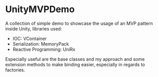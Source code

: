 # UnityMVPDemo
A collection of simple demo to showcase the usage of an MVP pattern inside Unity, libraries used:
- IOC: VContainer
- Serialization: MemoryPack
- Reactive Programming: UniRx

Especially useful are the base classes and my approach and some extension methods to make binding easier, especially in regards to factories.
